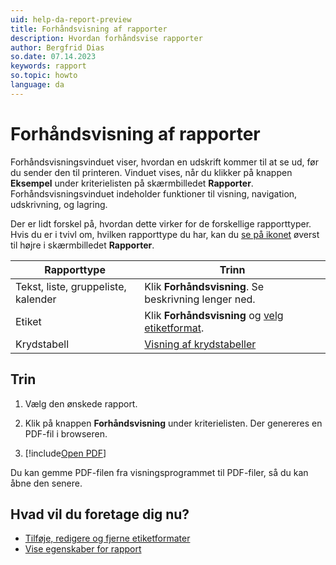 ```yaml
---
uid: help-da-report-preview
title: Forhåndsvisning af rapporter
description: Hvordan forhåndsvise rapporter
author: Bergfrid Dias
so.date: 07.14.2023
keywords: rapport
so.topic: howto
language: da
---
```


# Forhåndsvisning af rapporter

Forhåndsvisningsvinduet viser, hvordan en udskrift kommer til at se ud, før du sender den til printeren. Vinduet vises, når du klikker på knappen **Eksempel** under kriterielisten på skærmbilledet **Rapporter**. Forhåndsvisningsvinduet indeholder funktioner til visning, navigation, udskrivning, og lagring.

Der er lidt forskel på, hvordan dette virker for de forskellige rapporttyper. Hvis du er i tvivl om, hvilken rapporttype du har, kan du [se på ikonet][3] øverst til højre i skærmbilledet **Rapporter**.

| Rapporttype | Trinn |
|---|---|
| Tekst, liste, gruppeliste, kalender | Klik **Forhåndsvisning**. Se beskrivning lenger ned.|
| Etiket | Klik **Forhåndsvisning** og [velg etiketformat][2]. |
| Krydstabell | [Visning af krydstabeller][1] |

## Trin

1. Vælg den ønskede rapport.

1. Klik på knappen **Forhåndsvisning** under kriterielisten. Der genereres en PDF-fil i browseren.

1. [!include[Open PDF](includes/step-open-pdf.md)]

Du kan gemme PDF-filen fra visningsprogrammet til PDF-filer, så du kan åbne den senere.

## Hvad vil du foretage dig nu?

* [Tilføje, redigere og fjerne etiketformater][2]
* [Vise egenskaber for rapport][3]

<!-- Referenced links -->
[1]: index.md
[2]: labels/index.md
[3]: properties.md

<!-- Referenced images -->
